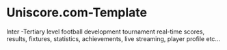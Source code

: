 # Uniscore.com-Template
Inter -Tertiary level football development tournament real-time scores, results, fixtures, statistics, achievements, live streaming, player profile etc...  
